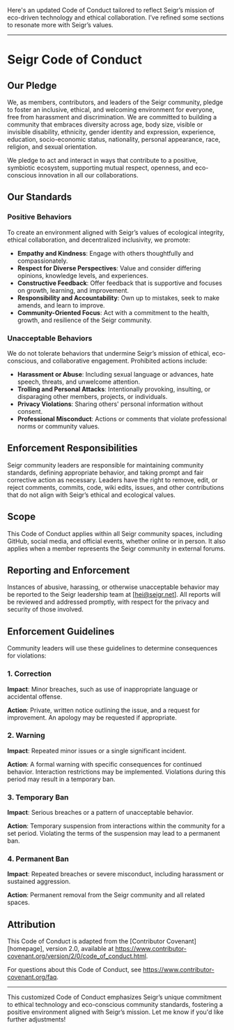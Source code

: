 Here's an updated Code of Conduct tailored to reflect Seigr’s mission of eco-driven technology and ethical collaboration. I’ve refined some sections to resonate more with Seigr’s values.

---

# Seigr Code of Conduct

## Our Pledge

We, as members, contributors, and leaders of the Seigr community, pledge to foster an inclusive, ethical, and welcoming environment for everyone, free from harassment and discrimination. We are committed to building a community that embraces diversity across age, body size, visible or invisible disability, ethnicity, gender identity and expression, experience, education, socio-economic status, nationality, personal appearance, race, religion, and sexual orientation.

We pledge to act and interact in ways that contribute to a positive, symbiotic ecosystem, supporting mutual respect, openness, and eco-conscious innovation in all our collaborations.

## Our Standards

### Positive Behaviors
To create an environment aligned with Seigr’s values of ecological integrity, ethical collaboration, and decentralized inclusivity, we promote:

- **Empathy and Kindness**: Engage with others thoughtfully and compassionately.
- **Respect for Diverse Perspectives**: Value and consider differing opinions, knowledge levels, and experiences.
- **Constructive Feedback**: Offer feedback that is supportive and focuses on growth, learning, and improvement.
- **Responsibility and Accountability**: Own up to mistakes, seek to make amends, and learn to improve.
- **Community-Oriented Focus**: Act with a commitment to the health, growth, and resilience of the Seigr community.

### Unacceptable Behaviors
We do not tolerate behaviors that undermine Seigr’s mission of ethical, eco-conscious, and collaborative engagement. Prohibited actions include:

- **Harassment or Abuse**: Including sexual language or advances, hate speech, threats, and unwelcome attention.
- **Trolling and Personal Attacks**: Intentionally provoking, insulting, or disparaging other members, projects, or individuals.
- **Privacy Violations**: Sharing others' personal information without consent.
- **Professional Misconduct**: Actions or comments that violate professional norms or community values.

## Enforcement Responsibilities

Seigr community leaders are responsible for maintaining community standards, defining appropriate behavior, and taking prompt and fair corrective action as necessary. Leaders have the right to remove, edit, or reject comments, commits, code, wiki edits, issues, and other contributions that do not align with Seigr’s ethical and ecological values.

## Scope

This Code of Conduct applies within all Seigr community spaces, including GitHub, social media, and official events, whether online or in person. It also applies when a member represents the Seigr community in external forums.

## Reporting and Enforcement

Instances of abusive, harassing, or otherwise unacceptable behavior may be reported to the Seigr leadership team at [hei@seigr.net]. All reports will be reviewed and addressed promptly, with respect for the privacy and security of those involved.

## Enforcement Guidelines

Community leaders will use these guidelines to determine consequences for violations:

### 1. Correction
**Impact**: Minor breaches, such as use of inappropriate language or accidental offense.

**Action**: Private, written notice outlining the issue, and a request for improvement. An apology may be requested if appropriate.

### 2. Warning
**Impact**: Repeated minor issues or a single significant incident.

**Action**: A formal warning with specific consequences for continued behavior. Interaction restrictions may be implemented. Violations during this period may result in a temporary ban.

### 3. Temporary Ban
**Impact**: Serious breaches or a pattern of unacceptable behavior.

**Action**: Temporary suspension from interactions within the community for a set period. Violating the terms of the suspension may lead to a permanent ban.

### 4. Permanent Ban
**Impact**: Repeated breaches or severe misconduct, including harassment or sustained aggression.

**Action**: Permanent removal from the Seigr community and all related spaces.

## Attribution

This Code of Conduct is adapted from the [Contributor Covenant][homepage], version 2.0, available at https://www.contributor-covenant.org/version/2/0/code_of_conduct.html.

For questions about this Code of Conduct, see https://www.contributor-covenant.org/faq.

---

This customized Code of Conduct emphasizes Seigr’s unique commitment to ethical technology and eco-conscious community standards, fostering a positive environment aligned with Seigr’s mission. Let me know if you'd like further adjustments!
